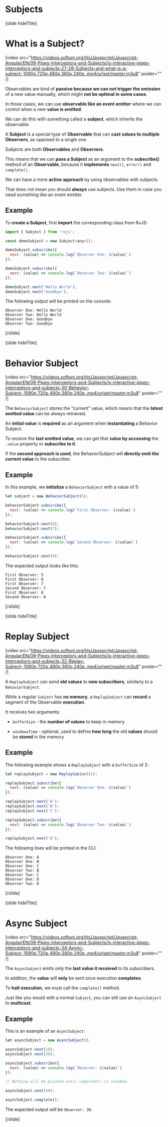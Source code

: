 # Subjects

[slide hideTitle]

# What is a Subject?

[video src="https://videos.softuni.org/hls/Javascript/Javascript-Angular/EN/09-Pipes-Interceptors-and-Subjects/js-interactive-pipes-interceptors-and-subjects-27-28-Subjects-and-what-is-a-subject-,1080p,720p,480p,360p,240p,.mp4/urlset/master.m3u8" poster="" /]

Observables are kind of **passive because we can not trigger the emission** of a new value manually, which might **not be optimal in some cases**.

In those cases, we can use **observable like an event emitter** where we can control when a new **value is emitted**.

We can do this with something called a **subject**, which inherits the observable.

A **Subject** is a special type of **Observable** that can **cast values to multiple Observers**, as opposed to a single one.

Subjects are both **Observables** and **Observers**.

This means that we can **pass a Subject** as an argument to the **subscribe()** method of an **Observable**, because it **implements** `next()`, `error()` and `complete()`.

We can have a more **active approach** by using observables with subjects.

That does not mean you should **always** use subjects. Use them in case you need something like an event emitter.

## Example

To **create a Subject**, first **import** the corresponding class from RxJS:

```js
import { Subject } from 'rxjs';

const demoSubject = new Subject<any>();

demoSubject.subscribe({
  next: (value) => console.log(`Observer One: ${value}`)
});

demoSubject.subscribe({
  next: (value) => console.log(`Observer Two: ${value}`)
});

demoSubject.next('Hello World');
demoSubject.next('Goodbye');
```

The following output will be printed on the console:

```
Observer One: Hello World
Observer Two: Hello World
Observer One: Goodbye
Observer Two: Goodbye
```

[/slide]

[slide hideTitle]

# Behavior Subject

[video src="https://videos.softuni.org/hls/Javascript/Javascript-Angular/EN/09-Pipes-Interceptors-and-Subjects/js-interactive-pipes-interceptors-and-subjects-30-Behavior-Subject-,1080p,720p,480p,360p,240p,.mp4/urlset/master.m3u8" poster="" /]

The `BehaviorSubject` stores the "current" value, which means that the **latest emitted value** can be always retrieved.

An **initial value** is **required** as an argument when **instantiating** a Behavior Subject.

To receive the **last emitted value**, we can get that **value by accessing** the `.value` property or **subscribe to it**. 

If the **second approach is used**, the BehaviorSubject will **directly emit the current value** to the subscriber. 

## Example

In this example, we **initialize** a `BehaviorSubject` with a value of 5:

```js
let subject = new BehaviorSubject(5);

behaviorSubject.subscribe({
  next: (value) => console.log(`First Observer: ${value}`)
});

behaviorSubject.next(6);
behaviorSubject.next(7);

behaviorSubject.subscribe({
  next: (value) => console.log(`Second Observer: ${value}`)
});

behaviorSubject.next(8);

```

The expected output looks like this:

```
First Observer: 5
First Observer: 6
First Observer: 7
Second Observer: 7
First Observer: 8
Second Observer: 8
```

[/slide]

[slide hideTitle]

# Replay Subject

[video src="https://videos.softuni.org/hls/Javascript/Javascript-Angular/EN/09-Pipes-Interceptors-and-Subjects/js-interactive-pipes-interceptors-and-subjects-32-Replay-Subject-,1080p,720p,480p,360p,240p,.mp4/urlset/master.m3u8" poster="" /]

A `ReplaySubject` can send **old values** to **new subscribers**, similarly to a `BehaviorSubject`.

While a regular `Subject` has **no memory**, a `ReplaySubject` can **record** a segment of the Observable **execution**.

It receives two arguments:

- `bufferSize` - the **number of values** to keep in memory

- `windowsTime` - optional, used to define **how long** the old **values** should be **stored** in the memory

## Example

The following example shows a `ReplaySubject` with a `bufferSize` of 2:

```js
let replaySubject = new ReplaySubject(2);

replaySubject.subscribe({ 
  next: (value) => console.log(`Observer One: ${value}`)
});

replaySubject.next('A');
replaySubject.next('B');
replaySubject.next('C');

replaySubject.subscribe({ 
  next: (value) => console.log(`Observer Two: ${value}`)
});

replaySubject.next('D');

```

The following lines will be printed in the CLI:

```
Observer One: A
Observer One: B
Observer One: C
Observer Two: B
Observer Two: C
Observer One: D
Observer Two: D
```

[/slide]

[slide hideTitle]

# Async Subject

[video src="https://videos.softuni.org/hls/Javascript/Javascript-Angular/EN/09-Pipes-Interceptors-and-Subjects/js-interactive-pipes-interceptors-and-subjects-34-Async-Subject-,1080p,720p,480p,360p,240p,.mp4/urlset/master.m3u8" poster="" /]

The `AsyncSubject` emits only the **last value it received** to its subscribers.

In addition, the **value** will **only** be sent once execution **completes**.

To **halt execution**, we must call the `complete()` method.

Just like you would with a normal `Subject`, you can still use an `AsyncSubject` to **multicast**.
 
## Example

This is an example of an `AsyncSubject`:

```js
let asyncSubject = new AsyncSubject();

asyncSubject.next(10);
asyncSubject.next(20);

asyncSubject.subscribe({ 
  next: (value) => console.log(`Observer: ${value}`)
});

// Nothing will be printed until complete() is invoked.

asyncSubject.next(30);

asyncSubject.complete();

```
The expected output will be `Observer: 30`.

[/slide]
